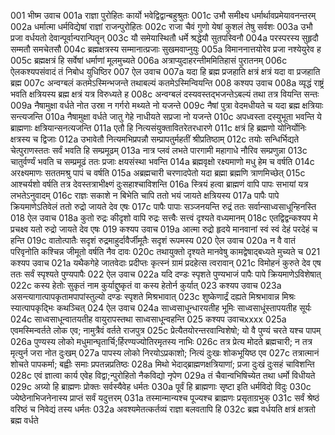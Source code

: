001  भीष्म उवाच
001a राज्ञा पुरोहितः कार्यो भवेद्विद्वान्बहुश्रुतः
001c उभौ समीक्ष्य धर्मार्थावप्रमेयावनन्तरम्
002a धर्मात्मा धर्मविद्येषां राज्ञां राजन्पुरोहितः
002c राजा चैवं गुणो येषां कुशलं तेषु सर्वशः
003a उभौ प्रजा वर्धयतो देवान्पूर्वान्परान्पितॄन्
003c यौ समेयास्थितौ धर्मे श्रद्धेयौ सुतपस्विनौ
004a परस्परस्य सुहृदौ सम्मतौ समचेतसौ
004c ब्रह्मक्षत्रस्य सम्मानात्प्रजाः सुखमवाप्नुयुः
005a विमाननात्तयोरेव प्रजा नश्येयुरेव ह
005c ब्रह्मक्षत्रं हि सर्वेषां धर्माणां मूलमुच्यते
006a अत्राप्युदाहरन्तीममितिहासं पुरातनम्
006c ऐलकश्यपसंवादं तं निबोध युधिष्ठिर
007  ऐल उवाच
007a यदा हि ब्रह्म प्रजहाति क्षत्रं क्षत्रं यदा वा प्रजहाति ब्रह्म
007c अन्वग्बलं कतमेऽस्मिन्भजन्ते तथाबल्यं कतमेऽस्मिन्वियन्ति
008  कश्यप उवाच
008a व्यृद्धं राष्ट्रं भवति क्षत्रियस्य ब्रह्म क्षत्रं यत्र विरुध्यते ह
008c अन्वग्बलं दस्यवस्तद्भजन्तेऽबल्यं तथा तत्र वियन्ति सन्तः
009a नैषामुक्षा वर्धते नोत उस्रा न गर्गरो मथ्यते नो यजन्ते
009c नैषां पुत्रा वेदमधीयते च यदा ब्रह्म क्षत्रियाः सन्त्यजन्ति
010a नैषामुक्षा वर्धते जातु गेहे नाधीयते सप्रजा नो यजन्ते
010c अपध्वस्ता दस्युभूता भवन्ति ये ब्राह्मणाः क्षत्रियान्सनत्यजन्ति
011a एतौ हि नित्यसंयुक्तावितरेतरधारणे
011c क्षत्रं हि ब्रह्मणो योनिर्योनिः क्षत्रस्य च द्विजाः
012a उभावेतौ नित्यमभिप्रपन्नौ सम्प्रापतुर्महतीं श्रीप्रतिष्ठाम्
012c तयोः सन्धिर्भिद्यते चेत्पुराणस्ततः सर्वं भवति हि सम्प्रमूढम्
013a नात्र प्लवं लभते पारगामी महागाधे नौरिव सम्प्रणुन्ना
013c चातुर्वर्ण्यं भवति च सम्प्रमूढं ततः प्रजाः क्षयसंस्था भवन्ति
014a ब्रह्मवृक्षो रक्ष्यमाणो मधु हेम च वर्षति
014c अरक्ष्यमाणः सततमश्रु पापं च वर्षति
015a अब्रह्मचारी चरणादपेतो यदा ब्रह्मा ब्रह्मणि त्राणमिच्छेत्
015c आश्चर्यशो वर्षति तत्र देवस्तत्राभीक्ष्णं दुःसहाश्चाविशन्ति
016a स्त्रियं हत्वा ब्राह्मणं वापि पापः सभायां यत्र लभतेऽनुवादम्
016c राज्ञः सकाशे न बिभेति चापि ततो भयं जायते क्षत्रियस्य
017a पापैः पापे क्रियमाणेऽतिवेलं ततो रुद्रो जायते देव एषः
017c पापैः पापाः सञ्जनयन्ति रुद्रं ततः सर्वान्साध्वसाधून्हिनस्ति
018  ऐल उवाच
018a कुतो रुद्रः कीदृशो वापि रुद्रः सत्त्वैः सत्त्वं दृश्यते वध्यमानम्
018c एतद्विद्वन्कश्यप मे प्रचक्ष्व यतो रुद्रो जायते देव एषः
019  कश्यप उवाच
019a आत्मा रुद्रो हृदये मानवानां स्वं स्वं देहं परदेहं च हन्ति
019c वातोत्पातैः सदृशं रुद्रमाहुर्दावैर्जीमूतैः सदृशं रूपमस्य
020  ऐल उवाच
020a न वै वातं परिवृनोति कश्चिन्न जीमूतो वर्षति नैव दावः
020c तथायुक्तो दृश्यते मानवेषु कामद्वेषाद्बध्यते मुच्यते च
021  कश्यप उवाच
021a यथैकगेहे जातवेदाः प्रदीप्तः कृत्स्नं ग्रामं प्रदहेत्स त्वरावान्
021c विमोहनं कुरुते देव एष ततः सर्वं स्पृश्यते पुण्यपापैः
022  ऐल उवाच
022a यदि दण्डः स्पृशते पुण्यभाजं पापैः पापे क्रियमाणेऽविशेषात्
022c कस्य हेतोः सुकृतं नाम कुर्याद्दुष्कृतं वा कस्य हेतोर्न कुर्यात्
023  कश्यप उवाच
023a असन्त्यागात्पापकृतामपापांस्तुल्यो दण्डः स्पृशते मिश्रभावात्
023c शुष्केणार्द्रं दह्यते मिश्रभावान्न मिश्रः स्यात्पापकृद्भिः कथञ्चित्
024  ऐल उवाच
024a साध्वसाधून्धारयतीह भूमिः साध्वसाधूंस्तापयतीह सूर्यः
024c साध्वसाधून्वातयतीह वायुरापस्तथा साध्वसाधून्वहन्ति
025  कश्यप उवाचxxxx
025a एवमस्मिन्वर्तते लोक एव; नामुत्रैवं वर्तते राजपुत्र
025c प्रेत्यैतयोरन्तरवान्विशेषो; यो वै पुण्यं चरते यश्च पापम्
026a पुण्यस्य लोको मधुमान्घृतार्चि;र्हिरण्यज्योतिरमृतस्य नाभिः
026c तत्र प्रेत्य मोदते ब्रह्मचारी; न तत्र मृत्युर्न जरा नोत दुःखम्
027a पापस्य लोको निरयोऽप्रकाशो; नित्यं दुःखः शोकभूयिष्ठ एव
027c तत्रात्मानं शोचते पापकर्मा; बह्वीः समाः प्रपतन्नप्रतिष्ठः
028a मिथो भेदाद्ब्राह्मणक्षत्रियाणां; प्रजा दुःखं दुःसहं चाविशन्ति
028c एवं ज्ञात्वा कार्य एवेह विद्वा;न्पुरोहितो नैकविद्यो नृपेण
029a तं चैवान्वभिषिच्येत तथा धर्मो विधीयते
029c अग्र्यो हि ब्राह्मणः प्रोक्तः सर्वस्यैवेह धर्मतः
030a पूर्वं हि ब्राह्मणाः सृष्टा इति धर्मविदो विदुः
030c ज्येष्ठेनाभिजनेनास्य प्राप्तं सर्वं यदुत्तरम्
031a तस्मान्मान्यश्च पूज्यश्च ब्राह्मणः प्रसृताग्रभुक्
031c सर्वं श्रेष्ठं वरिष्ठं च निवेद्यं तस्य धर्मतः
032a अवश्यमेतत्कर्तव्यं राज्ञा बलवतापि हि
032c ब्रह्म वर्धयति क्षत्रं क्षत्रतो ब्रह्म वर्धते

